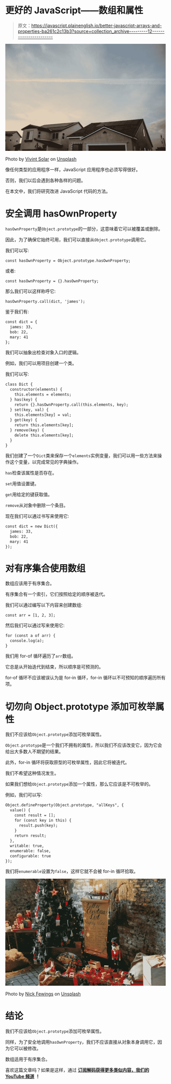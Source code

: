 # 更好的 JavaScript——数组和属性

> 原文：<https://javascript.plainenglish.io/better-javascript-arrays-and-properties-ba261c2c13b3?source=collection_archive---------12----------------------->

![](img/c40e827d8eabbc995f296b05f0178d76.png)

Photo by [Vivint Solar](https://unsplash.com/@vivintsolar?utm_source=medium&utm_medium=referral) on [Unsplash](https://unsplash.com?utm_source=medium&utm_medium=referral)

像任何类型的应用程序一样，JavaScript 应用程序也必须写得很好。

否则，我们以后会遇到各种各样的问题。

在本文中，我们将研究改进 JavaScript 代码的方法。

# 安全调用 hasOwnProperty

`hasOwnProperty`是`Object.prototype`的一部分，这意味着它可以被覆盖或删除。

因此，为了确保它始终可用，我们可以直接从`Object.prototype`调用它。

我们可以写:

```
const hasOwnProperty = Object.prototype.hasOwnProperty;
```

或者:

```
const hasOwnProperty = {}.hasOwnProperty;
```

那么我们可以这样称呼它:

```
hasOwnProperty.call(dict, 'james');
```

鉴于我们有:

```
const dict = {
  james: 33,
  bob: 22,
  mary: 41
};
```

我们可以抽象出检查对象入口的逻辑。

例如，我们可以用项目创建一个类。

我们可以写:

```
class Dict {
  constructor(elements) {
    this.elements = elements;
  } has(key) {
    return {}.hasOwnProperty.call(this.elements, key);
  } set(key, val) {
    this.elements[key] = val;
  } get(key) {
    return this.elements[key];
  } remove(key) {
    delete this.elements[key];
  }
}
```

我们创建了一个`Dict`类来保存一个`elements`实例变量，我们可以用一些方法来操作这个变量，以完成常见的字典操作。

`has`检查该属性是否存在。

`set`用值设置键。

`get`用给定的键获取值。

`remove`从对象中删除一个条目。

现在我们可以通过书写来使用它:

```
const dict = new Dict({
  james: 33,
  bob: 22,
  mary: 41
});
```

# 对有序集合使用数组

数组应该用于有序集合。

有序集合有一个索引，它们按照给定的顺序被迭代。

我们可以通过编写以下内容来创建数组:

```
const arr = [1, 2, 3];
```

然后我们可以通过写来使用它:

```
for (const a of arr) {
  console.log(a);
}
```

我们用 for-of 循环遍历了`arr`数组。

它总是从开始迭代到结束，所以顺序是可预测的。

for-of 循环不应该被误认为是 for-in 循环，for-in 循环以不可预知的顺序遍历所有项。

# 切勿向 Object.prototype 添加可枚举属性

我们不应该给`Object.prototype`添加可枚举属性。

`Object.prototype`是一个我们不拥有的属性，所以我们不应该改变它，因为它会给出大多数人不期望的结果。

此外，for-in 循环将获取原型的可枚举属性，因此它将被迭代。

我们不希望这种情况发生。

如果我们想给`Object.prototype`添加一个属性，那么它应该是不可枚举的。

例如，我们可以写:

```
Object.defineProperty(Object.prototype, "allKeys", {
  value() {
    const result = [];
    for (const key in this) {
      result.push(key);
    }
    return result;
  },
  writable: true,
  enumerable: false,
  configurable: true
});
```

我们将`enumerable`设置为`false`，这样它就不会被 for-in 循环拾取。

![](img/df2e10433becdec3b3a3c572732d817d.png)

Photo by [Nick Fewings](https://unsplash.com/@jannerboy62?utm_source=medium&utm_medium=referral) on [Unsplash](https://unsplash.com?utm_source=medium&utm_medium=referral)

# 结论

我们不应该给`Object.prototype`添加可枚举属性。

同样，为了安全地调用`hasOwnProperty`，我们不应该直接从对象本身调用它，因为它可以被修改。

数组适用于有序集合。

喜欢这篇文章吗？如果是这样，通过 [**订阅解码获得更多类似内容，我们的 YouTube 频道**](https://www.youtube.com/channel/UCtipWUghju290NWcn8jhyAw) **！**